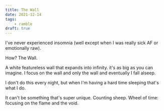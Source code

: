 ```yaml
---
title: The Wall
date: 2021-12-14
tags:
    - ramble
draft: true
---
```


I've never experienced insomnia (well except when I was really sick AF or emotionally raw).

How? The Wall.

A white featureless wall that expands into infinity. it's as big as you can imagine. I focus on the wall and only the wall and eventually I fall alseep.

I don't do this every night, but when I'm having a hard time sleeping that's what I do.

It can't be something that's super unique. Counting sheep. Wheel of time: focusing on the flame and the void.
